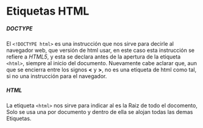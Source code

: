 # Etiquetas HTML



##### DOCTYPE

El `<!DOCTYPE html>` es una instrucción que nos sirve para decirle al navegador web, que versión de html usar, en este caso esta instrucción se refiere a *HTML5*, y esta se declara antes de la apertura de la etiqueta `<html>`, siempre al inicio del documento. Nuevamente cabe aclarar que, aun que se encierra entre los signos **<** y **>**, no es una etiqueta de html como tal, si no una instrucción para el navegador.

##### HTML

La etiqueta `<html>` nos sirve para indicar al es la Raiz de todo el docomento, Solo se usa una por documento y dentro de ella se alojan todas las demas Etiquetas.
